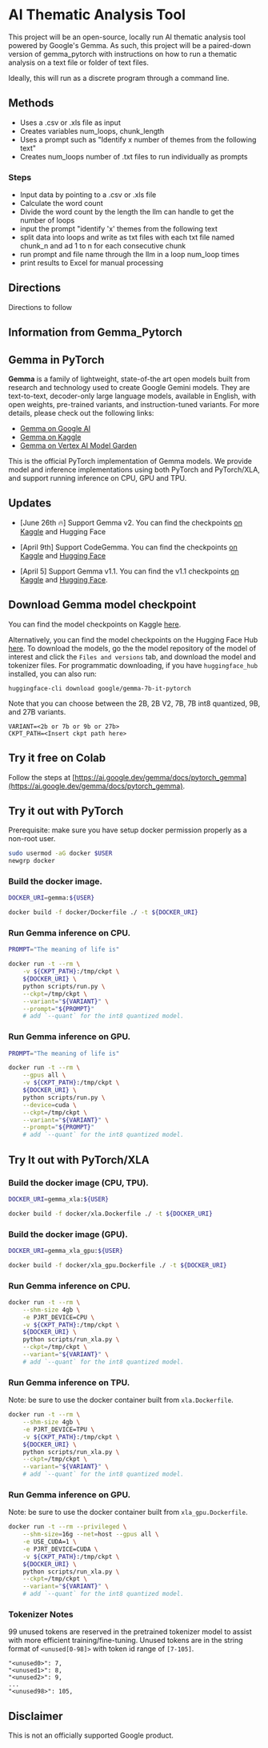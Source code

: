 # AI Thematic Analysis Tool

This project will be an open-source, locally run AI thematic analysis tool powered by Google's Gemma. As such, this project will be a paired-down version of gemma_pytorch with instructions on how to run a thematic analysis on a text file or folder of text files.

Ideally, this will run as a discrete program through a command line.

## Methods
- Uses a .csv or .xls file as input
- Creates variables num_loops, chunk_length
- Uses a prompt such as "Identify x number of themes from the following text"
- Creates num_loops number of .txt files to run individually as prompts

### Steps

- Input data by pointing to a .csv or .xls file
- Calculate the word count
- Divide the word count by the length the llm can handle to get the number of loops
- input the prompt "identify 'x' themes from the following text
- split data into loops and write as txt files with each txt file named chunk_n and ad 1 to n for each consecutive chunk
- run prompt and file name through the llm in a loop num_loop times
- print results to Excel for manual processing

## Directions

Directions to follow

## Information from Gemma_Pytorch

## Gemma in PyTorch

**Gemma** is a family of lightweight, state-of-the art open models built from research and technology used to create Google Gemini models. They are text-to-text, decoder-only large language models, available in English, with open weights, pre-trained variants, and instruction-tuned variants. For more details, please check out the following links:

 * [Gemma on Google AI](https://ai.google.dev/gemma)
 * [Gemma on Kaggle](https://www.kaggle.com/models/google/gemma)
 * [Gemma on Vertex AI Model Garden](https://console.cloud.google.com/vertex-ai/publishers/google/model-garden/335)

This is the official PyTorch implementation of Gemma models. We provide model and inference implementations using both PyTorch and PyTorch/XLA, and support running inference on CPU, GPU and TPU. 

## Updates

 * [June 26th 🔥] Support Gemma v2. You can find the checkpoints [on Kaggle](https://www.kaggle.com/models/google/gemma-2/pytorch) and Hugging Face

 * [April 9th] Support CodeGemma. You can find the checkpoints [on Kaggle](https://www.kaggle.com/models/google/codegemma/pytorch) and [Hugging Face](https://huggingface.co/collections/google/codegemma-release-66152ac7b683e2667abdee11)

 * [April 5] Support Gemma v1.1. You can find the v1.1 checkpoints [on Kaggle](https://www.kaggle.com/models/google/gemma/frameworks/pyTorch) and [Hugging Face](https://huggingface.co/collections/google/gemma-release-65d5efbccdbb8c4202ec078b).

## Download Gemma model checkpoint

You can find the model checkpoints on Kaggle
[here](https://www.kaggle.com/models/google/gemma/frameworks/pyTorch).

Alternatively, you can find the model checkpoints on the Hugging Face Hub [here](https://huggingface.co/models?other=gemma_torch). To download the models, go the the model repository of the model of interest and click the `Files and versions` tab, and download the model and tokenizer files. For  programmatic downloading, if you have `huggingface_hub`
installed, you can also run:

```
huggingface-cli download google/gemma-7b-it-pytorch
```

Note that you can choose between the 2B, 2B V2, 7B, 7B int8 quantized, 9B, and 27B variants.

```
VARIANT=<2b or 7b or 9b or 27b>
CKPT_PATH=<Insert ckpt path here>
```

## Try it free on Colab

Follow the steps at
[https://ai.google.dev/gemma/docs/pytorch_gemma](https://ai.google.dev/gemma/docs/pytorch_gemma).

## Try it out with PyTorch

Prerequisite: make sure you have setup docker permission properly as a non-root user.

```bash
sudo usermod -aG docker $USER
newgrp docker
```

### Build the docker image.

```bash
DOCKER_URI=gemma:${USER}

docker build -f docker/Dockerfile ./ -t ${DOCKER_URI}
```

### Run Gemma inference on CPU.

```bash
PROMPT="The meaning of life is"

docker run -t --rm \
    -v ${CKPT_PATH}:/tmp/ckpt \
    ${DOCKER_URI} \
    python scripts/run.py \
    --ckpt=/tmp/ckpt \
    --variant="${VARIANT}" \
    --prompt="${PROMPT}"
    # add `--quant` for the int8 quantized model.
```

### Run Gemma inference on GPU.

```bash
PROMPT="The meaning of life is"

docker run -t --rm \
    --gpus all \
    -v ${CKPT_PATH}:/tmp/ckpt \
    ${DOCKER_URI} \
    python scripts/run.py \
    --device=cuda \
    --ckpt=/tmp/ckpt \
    --variant="${VARIANT}" \
    --prompt="${PROMPT}"
    # add `--quant` for the int8 quantized model.
```

## Try It out with PyTorch/XLA

### Build the docker image (CPU, TPU).

```bash
DOCKER_URI=gemma_xla:${USER}

docker build -f docker/xla.Dockerfile ./ -t ${DOCKER_URI}
```

### Build the docker image (GPU).

```bash
DOCKER_URI=gemma_xla_gpu:${USER}

docker build -f docker/xla_gpu.Dockerfile ./ -t ${DOCKER_URI}
```

### Run Gemma inference on CPU.

```bash
docker run -t --rm \
    --shm-size 4gb \
    -e PJRT_DEVICE=CPU \
    -v ${CKPT_PATH}:/tmp/ckpt \
    ${DOCKER_URI} \
    python scripts/run_xla.py \
    --ckpt=/tmp/ckpt \
    --variant="${VARIANT}" \
    # add `--quant` for the int8 quantized model.
```

### Run Gemma inference on TPU.

Note: be sure to use the docker container built from `xla.Dockerfile`.

```bash
docker run -t --rm \
    --shm-size 4gb \
    -e PJRT_DEVICE=TPU \
    -v ${CKPT_PATH}:/tmp/ckpt \
    ${DOCKER_URI} \
    python scripts/run_xla.py \
    --ckpt=/tmp/ckpt \
    --variant="${VARIANT}" \
    # add `--quant` for the int8 quantized model.
```

### Run Gemma inference on GPU.

Note: be sure to use the docker container built from `xla_gpu.Dockerfile`.

```bash
docker run -t --rm --privileged \
    --shm-size=16g --net=host --gpus all \
    -e USE_CUDA=1 \
    -e PJRT_DEVICE=CUDA \
    -v ${CKPT_PATH}:/tmp/ckpt \
    ${DOCKER_URI} \
    python scripts/run_xla.py \
    --ckpt=/tmp/ckpt \
    --variant="${VARIANT}" \
    # add `--quant` for the int8 quantized model.
```

### Tokenizer Notes

99 unused tokens are reserved in the pretrained tokenizer model to assist with more efficient training/fine-tuning. Unused tokens are in the string format of `<unused[0-98]>` with token id range of `[7-105]`. 

```
"<unused0>": 7,
"<unused1>": 8,
"<unused2>": 9,
...
"<unused98>": 105,
```

## Disclaimer

This is not an officially supported Google product.
